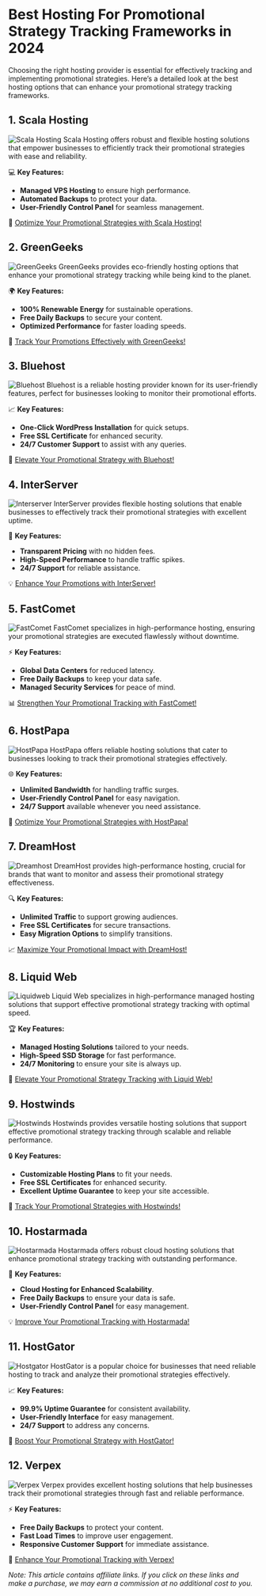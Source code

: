 # Best Hosting For Promotional Strategy Tracking Frameworks in 2024

Choosing the right hosting provider is essential for effectively tracking and implementing promotional strategies. Here’s a detailed look at the best hosting options that can enhance your promotional strategy tracking frameworks.

## 1. **Scala Hosting**

![Scala Hosting](https://i.imgur.com/uJ5JIK3.png "Scala Web Hosting")
Scala Hosting offers robust and flexible hosting solutions that empower businesses to efficiently track their promotional strategies with ease and reliability.

💻 **Key Features:**
- **Managed VPS Hosting** to ensure high performance.
- **Automated Backups** to protect your data.
- **User-Friendly Control Panel** for seamless management.

🔗 [Optimize Your Promotional Strategies with Scala Hosting!](https://snipitx.com/scala-jy)

## 2. **GreenGeeks**

![GreenGeeks](https://i.imgur.com/eEwuntu.jpg "GreenGeeks Hosting")
GreenGeeks provides eco-friendly hosting options that enhance your promotional strategy tracking while being kind to the planet.

🌍 **Key Features:**
- **100% Renewable Energy** for sustainable operations.
- **Free Daily Backups** to secure your content.
- **Optimized Performance** for faster loading speeds.

🌱 [Track Your Promotions Effectively with GreenGeeks!](https://snipitx.com/greengeeks-jy)

## 3. **Bluehost**

![Bluehost](https://i.imgur.com/PasFF9E.jpeg "Bluehost Hosting")
Bluehost is a reliable hosting provider known for its user-friendly features, perfect for businesses looking to monitor their promotional efforts.

📈 **Key Features:**
- **One-Click WordPress Installation** for quick setups.
- **Free SSL Certificate** for enhanced security.
- **24/7 Customer Support** to assist with any queries.

🚀 [Elevate Your Promotional Strategy with Bluehost!](https://snipitx.com/bluehost-jy)

## 4. **InterServer**

![Interserver](https://i.imgur.com/OM5dOEW.jpeg "Interserver Hosting")
InterServer provides flexible hosting solutions that enable businesses to effectively track their promotional strategies with excellent uptime.

🔑 **Key Features:**
- **Transparent Pricing** with no hidden fees.
- **High-Speed Performance** to handle traffic spikes.
- **24/7 Support** for reliable assistance.

💡 [Enhance Your Promotions with InterServer!](https://snipitx.com/interserver-jy)

## 5. **FastComet**

![FastComet](https://i.imgur.com/7qgXuWp.png "FastComet Hosting")
FastComet specializes in high-performance hosting, ensuring your promotional strategies are executed flawlessly without downtime.

⚡ **Key Features:**
- **Global Data Centers** for reduced latency.
- **Free Daily Backups** to keep your data safe.
- **Managed Security Services** for peace of mind.

📊 [Strengthen Your Promotional Tracking with FastComet!](https://snipitx.com/fastcomet-jy)

## 6. **HostPapa**

![HostPapa](https://i.imgur.com/ouDTkvl.jpeg "HostPapa Hosting")
HostPapa offers reliable hosting solutions that cater to businesses looking to track their promotional strategies effectively.

🌐 **Key Features:**
- **Unlimited Bandwidth** for handling traffic surges.
- **User-Friendly Control Panel** for easy navigation.
- **24/7 Support** available whenever you need assistance.

💼 [Optimize Your Promotional Strategies with HostPapa!](https://snipitx.com/hostpapa-jy)

## 7. **DreamHost**

![Dreamhost](https://i.imgur.com/rXIg8ip.jpeg "Dreamhost Hosting")
DreamHost provides high-performance hosting, crucial for brands that want to monitor and assess their promotional strategy effectiveness.

🔍 **Key Features:**
- **Unlimited Traffic** to support growing audiences.
- **Free SSL Certificates** for secure transactions.
- **Easy Migration Options** to simplify transitions.

📈 [Maximize Your Promotional Impact with DreamHost!](https://snipitx.com/dreamhost-jy)

## 8. **Liquid Web**

![Liquidweb](https://i.imgur.com/4IvT9SC.jpeg "Liquidweb Hosting")
Liquid Web specializes in high-performance managed hosting solutions that support effective promotional strategy tracking with optimal speed.

🏆 **Key Features:**
- **Managed Hosting Solutions** tailored to your needs.
- **High-Speed SSD Storage** for fast performance.
- **24/7 Monitoring** to ensure your site is always up.

🔗 [Elevate Your Promotional Strategy Tracking with Liquid Web!](https://snipitx.com/liquidweb-jy)

## 9. **Hostwinds**

![Hostwinds](https://i.imgur.com/53aSNXx.jpeg "Hostwinds Hosting")
Hostwinds provides versatile hosting solutions that support effective promotional strategy tracking through scalable and reliable performance.

🔒 **Key Features:**
- **Customizable Hosting Plans** to fit your needs.
- **Free SSL Certificates** for enhanced security.
- **Excellent Uptime Guarantee** to keep your site accessible.

🚀 [Track Your Promotional Strategies with Hostwinds!](https://snipitx.com/hostwinds-jy)

## 10. **Hostarmada**

![Hostarmada](https://i.imgur.com/KFbdf3o.jpeg "Hostarmada Hosting")
Hostarmada offers robust cloud hosting solutions that enhance promotional strategy tracking with outstanding performance.

🌟 **Key Features:**
- **Cloud Hosting for Enhanced Scalability**.
- **Free Daily Backups** to ensure your data is safe.
- **User-Friendly Control Panel** for easy management.

💡 [Improve Your Promotional Tracking with Hostarmada!](https://snipitx.com/hostarmada-jy)

## 11. **HostGator**

![Hostgator](https://i.imgur.com/BcVkH57.jpeg "Hostgator Hosting")
HostGator is a popular choice for businesses that need reliable hosting to track and analyze their promotional strategies effectively.

📈 **Key Features:**
- **99.9% Uptime Guarantee** for consistent availability.
- **User-Friendly Interface** for easy management.
- **24/7 Support** to address any concerns.

🔗 [Boost Your Promotional Strategy with HostGator!](https://snipitx.com/hostgator-jy)

## 12. **Verpex**

![Verpex](https://i.imgur.com/6x5LhiS.jpeg "Verpex Hosting")
Verpex provides excellent hosting solutions that help businesses track their promotional strategies through fast and reliable performance.

⚡ **Key Features:**
- **Free Daily Backups** to protect your content.
- **Fast Load Times** to improve user engagement.
- **Responsive Customer Support** for immediate assistance.

🚀 [Enhance Your Promotional Tracking with Verpex!](https://snipitx.com/verpex-jy)

*Note: This article contains affiliate links. If you click on these links and make a purchase, we may earn a commission at no additional cost to you.*
